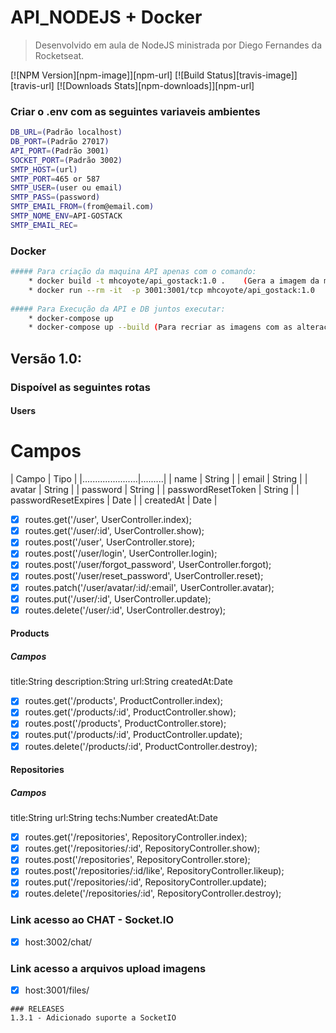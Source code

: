 # API_NODEJS + Docker
> Desenvolvido em aula de NodeJS ministrada por Diego Fernandes da Rocketseat.

[![NPM Version][npm-image]][npm-url]
[![Build Status][travis-image]][travis-url]
[![Downloads Stats][npm-downloads]][npm-url]


### Criar o .env com as seguintes variaveis ambientes 
```sh
DB_URL=(Padrão localhost) 
DB_PORT=(Padrão 27017) 
API_PORT=(Padrão 3001) 
SOCKET_PORT=(Padrão 3002) 
SMTP_HOST=(url)
SMTP_PORT=465 or 587 
SMTP_USER=(user ou email) 
SMTP_PASS=(password) 
SMTP_EMAIL_FROM=(from@email.com) 
SMTP_NOME_ENV=API-GOSTACK 
SMTP_EMAIL_REC= 
```

### Docker
```sh
##### Para criação da maquina API apenas com o comando: 
    * docker build -t mhcoyote/api_gostack:1.0 .    (Gera a imagem da maquina) 
    * docker run --rm -it  -p 3001:3001/tcp mhcoyote/api_gostack:1.0 
    
##### Para Execução da API e DB juntos executar: 
    * docker-compose up 
    * docker-compose up --build (Para recriar as imagens com as alterações) 
```
 
## Versão 1.0: 
 
### Dispoível as seguintes rotas

#### Users

# Campos

   | Campo                | Tipo    |
   |......................|.........|
   | name                 | String  |
   | email                | String  |
   | avatar               | String  |
   | password             | String  |
   | passwordResetToken   | String  |
   | passwordResetExpires | Date    |
   | createdAt            | Date    |

- [x] routes.get('/user', UserController.index);
- [x] routes.get('/user/:id', UserController.show);
- [x] routes.post('/user', UserController.store);
- [x] routes.post('/user/login', UserController.login);
- [x] routes.post('/user/forgot_password', UserController.forgot);
- [x] routes.post('/user/reset_password', UserController.reset);
- [x] routes.patch('/user/avatar/:id/:email', UserController.avatar);
- [x] routes.put('/user/:id', UserController.update);
- [x] routes.delete('/user/:id', UserController.destroy);

#### Products
##### Campos
   title:String
   description:String
   url:String
   createdAt:Date

- [x] routes.get('/products', ProductController.index);
- [x] routes.get('/products/:id', ProductController.show);
- [x] routes.post('/products', ProductController.store);
- [x] routes.put('/products/:id', ProductController.update);
- [x] routes.delete('/products/:id', ProductController.destroy);

#### Repositories
##### Campos
   title:String
   url:String
   techs:Number
   createdAt:Date

- [x] routes.get('/repositories', RepositoryController.index);
- [x] routes.get('/repositories/:id', RepositoryController.show);
- [x] routes.post('/repositories', RepositoryController.store);
- [x] routes.post('/repositories/:id/like', RepositoryController.likeup);
- [x] routes.put('/repositories/:id', RepositoryController.update);
- [x] routes.delete('/repositories/:id', RepositoryController.destroy);

### Link acesso ao CHAT - Socket.IO
- [x] host:3002/chat/

### Link acesso a arquivos upload imagens
- [x] host:3001/files/


```
### RELEASES
1.3.1 - Adicionado suporte a SocketIO
